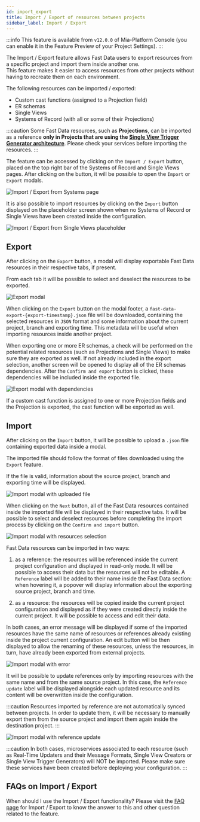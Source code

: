 ```yaml
---
id: import_export
title: Import / Export of resources between projects
sidebar_label: Import / Export
---
```


:::info
This feature is available from `v12.0.0` of Mia-Platform Console (you can enable it in the Feature Preview of your Project Settings).
:::

The Import / Export feature allows Fast Data users to export resources from a specific project and import them inside another one.  
This feature makes it easier to access resources from other projects without having to recreate them on each environment.

The following resources can be imported / exported:
- Custom cast functions (assigned to a Projection field)
- ER schemas
- Single Views
- Systems of Record (with all or some of their Projections)

:::caution
Some Fast Data resources, such as **Projections**, can be imported as a reference __only in Projects that are using the [Single View Trigger Generator architecture](/fast_data/architecture.md#event-driven-architecture)__. Please check your services before importing the resources.
:::

The feature can be accessed by clicking on the `Import / Export` button, placed on the top right bar of the Systems of Record and Single Views pages. After clicking on the button, it will be possible to open the `Import` or `Export` modals.

![Import / Export from Systems page](./img/fast_data_ie_systems.png)

It is also possible to import resources by clicking on the `Import` button displayed on the placeholder screen shown when no Systems of Record or Single Views have been created inside the configuration.

![Import / Export from Single Views placeholder](./img/fast_data_ie_single_view_empty.png)

## Export

After clicking on the `Export` button, a modal will display exportable Fast Data resources in their respective tabs, if present.

From each tab it will be possible to select and deselect the resources to be exported.

![Export modal](./img/fast_data_ie_export.png)

When clicking on the `Export` button on the modal footer, a `fast-data-export-{export-timestamp}.json` file will be downloaded, containing the selected resources in `JSON` format and some information about the current project, branch and exporting time. This metadata will be useful when importing resources inside another project.

When exporting one or more ER schemas, a check will be performed on the potential related resources (such as Projections and Single Views) to make sure they are exported as well. If not already included in the export selection, another screen will be opened to display all of the ER schemas dependencies. After the `Confirm and export` button is clicked, these dependencies will be included inside the exported file.

![Export modal with dependencies](./img/fast_data_ie_export_dependencies.png)

If a custom cast function is assigned to one or more Projection fields and the Projection is exported, the cast function will be exported as well.

## Import

After clicking on the `Import` button, it will be possible to upload a `.json` file containing exported data inside a modal.

The imported file should follow the format of files downloaded using the `Export` feature.

If the file is valid, information about the source project, branch and exporting time will be displayed.

![Import modal with uploaded file](./img/fast_data_ie_import_file.png)

When clicking on the `Next` button, all of the Fast Data resources contained inside the imported file will be displayed in their respective tabs. It will be possible to select and deselect resources before completing the import process by clicking on the `Confirm and import` button.

![Import modal with resources selection](./img/fast_data_ie_import_select.png)

Fast Data resources can be imported in two ways:

1) as a reference: the resources will be referenced inside the current project configuration and displayed in read-only mode. It will be possible to access their data but the resources will not be editable. A `Reference` label will be added to their name inside the Fast Data section: when hovering it, a popover will display information about the exporting source project, branch and time.

2) as a resource: the resources will be copied inside the current project configuration and displayed as if they were created directly inside the current project. It will be possible to access and edit their data.

In both cases, an error message will be displayed if some of the imported resources have the same name of resources or references already existing inside the project current configuration. An edit button will be then displayed to allow the renaming of these resources, unless the resources, in turn, have already been exported from external projects.

![Import modal with error](./img/fast_data_ie_import_error.png)

It will be possible to update references only by importing resources with the same name and from the same source project. In this case, the `Reference update` label will be displayed alongside each updated resource and its content will be overwritten inside the configuration.

:::caution
Resources imported by reference are not automatically synced  between projects. In order to update them, it will be necessary to manually export them from the source project and import them again inside the destination project.
:::

![Import modal with reference update](./img/fast_data_ie_import_update.png)

:::caution
In both cases, microservices associated to each resource (such as Real-Time Updaters and their Message Formats, Single View Creators or Single View Trigger Generators) will NOT be imported. Please make sure these services have been created before deploying your configuration.
:::

## FAQs on Import / Export

When should I use the Import / Export functionality? Please visit the [FAQ page](/fast_data/faq/import_export_faq.md) for Import / Export to know the answer to this and other question related to the feature.